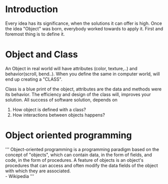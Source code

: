 # Introduction

Every idea has its significance, when the solutions it can offer is high. Once the idea "Object" was born, everybody worked towards to apply it. First and foremost thing is to define it.  

# Object and Class

An Object in real world will have attributes (color, texture,..) and behavior(scroll, bend..). When you define the same in computer world, will end up creating a "CLASS".

Class is a blue print of the object, attributes are the data and methods were its behavior. The efficiency and design of the class will, improves your solution. All success of software solution, depends on

   1) How object is defined with a class?
   2) How interactions between objects happens?

# Object oriented programming

'''
Object-oriented programming is a programming paradigm based on the concept of "objects", which can contain data, in the form of fields, and code, in the form of procedures. A feature of objects is an object's procedures that can access and often modify the data fields of the object with which they are associated.                                                                                  
                                                                                  - Wikipedia
'''
  
